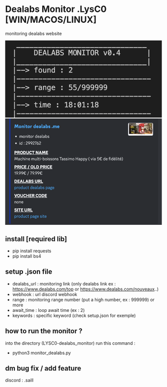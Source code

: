 # Dealabs Monitor .LysC0 [WIN/MACOS/LINUX]

monitoring dealabs website 

![info](img/info.png)
![info](img/webhook.png)

## install [required lib]

- pip install requests
- pip install bs4

## setup .json file

- dealabs_url : monitoring link (only dealabs link ex : https://www.dealabs.com/top or https://www.dealabs.com/nouveaux..) 
- webhook : url discord webhook
- range : monitoring range number (put a high number, ex : 999999) or more 
- await_time : loop await time (ex : 2)
- keywords : specific keyword (check setup.json for exemple)

## how to run the monitor ? ##

into the directory (LYSC0-dealabs_monitor) run this command :
- python3 monitor_dealabs.py

## dm bug fix / add feature ##
discord : .saill
